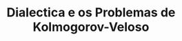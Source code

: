 ---
title: "Dialectica e os Problemas de Kolmogorov-Veloso"
year: 2022
venue: "Carolina Blasio Day, Instituto de Matemática da Universidade Federal da Bahia - Brazil, Mar 2022."
slides: includes/talks/MSFP2022.pdf
---